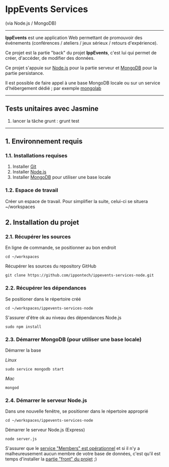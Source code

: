 
# IppEvents Services
(via Node.js / MongoDB)

***

**IppEvents** est une application Web permettant de promouvoir des événements (conférences / ateliers / jeux sérieux / retours d'expérience).

Ce projet est la partie "back" du projet **IppEvents**, c'est lui qui permet de créer, d'accéder, de modifier des données.

Ce projet s'appuie sur [Node.js](http://nodejs.org/) pour la partie serveur et [MongoDB](http://www.mongodb.org/) pour la partie persistance.

Il est possible de faire appel à une base MongoDB locale ou sur un service 
d'hébergement dédié ; par exemple [mongolab](https://mongolab.com)

***

## Tests unitaires avec Jasmine

1. lancer la tâche grunt : grunt test


***

## 1. Environnement requis

### 1.1. Installations requises

1. Installer [Git](http://git-scm.com/)
2. Installer [Node.js](http://nodejs.org/)
3. Installer [MongoDB](http://www.mongodb.org/) pour utiliser une base locale

### 1.2. Espace de travail

Créer un espace de travail. Pour simplifier la suite, celui-ci se situera ~/workspaces

## 2. Installation du projet

### 2.1. Récupérer les sources

En ligne de commande, se positionner au bon endroit

	cd ~/workspaces
	
Récupérer les sources du repository GitHub

	git clone https://github.com/ippontech/ippevents-services-node.git


### 2.2. Récupérer les dépendances

Se positioner dans le répertoire créé

	cd ~/workspaces/ippevents-services-node

S'assurer d'être ok au niveau des dépendances Node.js

	sudo npm install
	
### 2.3. Démarrer MongoDB (pour utiliser une base locale)

Démarrer la base

*Linux*
	
	sudo service mongodb start
	
*Mac*
	
	mongod
	
### 2.4. Démarrer le serveur Node.js

Dans une nouvelle fenêtre, se positioner dans le répertoire approprié

	cd ~/workspaces/ippevents-services-node
	
Démarrer le serveur Node.js (Express)

	node server.js

S'assurer que le [service "Members" est opérationnel](http://localhost:3000/members) et si il n'y a malheureusement aucun membre de votre base de données, c'est qu'il est temps d'installer la [partie "front" du projet](https://github.com/ippontech/ippevents-front-node) ;)
